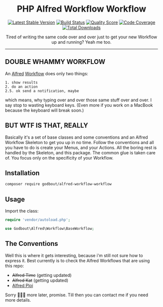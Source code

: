 <h1 align="center">PHP Alfred Workflow Workflow</h1>

<p align="center">
    <a href="https://packagist.org/packages/godbout/alfred-workflow-workflow"><img src="https://poser.pugx.org/godbout/alfred-workflow-workflow/v/stable" alt="Latest Stable Version"></a>
    <a href="https://travis-ci.com/godbout/alfred-workflow-workflow"><img src="https://img.shields.io/travis/com/godbout/alfred-workflow-workflow/master.svg" alt="Build Status"></a>
    <a href="https://scrutinizer-ci.com/g/godbout/alfred-workflow-workflow"><img src="https://img.shields.io/scrutinizer/g/godbout/alfred-workflow-workflow.svg" alt="Quality Score"></a>
    <a href="https://scrutinizer-ci.com/g/godbout/alfred-workflow-workflow"><img src="https://scrutinizer-ci.com/g/godbout/alfred-workflow-workflow/badges/coverage.png?b=master" alt="Code Coverage"></a>
    <a href="https://packagist.org/packages/godbout/alfred-workflow-workflow"><img src="https://poser.pugx.org/godbout/alfred-workflow-workflow/downloads" alt="Total Downloads"></a>
</p>

<p align="center">
    Tired of writing the same code over and over just to get your new Workflow up and running? Yeah me too.
</p>

___

## DOUBLE WHAMMY WORKFLOW

An [Alfred](https://alfredapp.com/) [Workflow](https://www.alfredapp.com/workflows/) does only two things: 

    1. show results  
    2. do an action  
    2.5. ok send a notification, maybe

which means, why typing over and over those same stuff over and over. I say stop to wasting keyboard keys. (Even more if you work on a MacBook because the keyboard will break soon.)

## BUT WTF IS THAT, REALLY

Basically it's a set of base classes and some conventions and an Alfred Workflow Skeleton to get you up in no time. Follow the conventions and all you have to do is create your Menus, and your Actions. All the boring rest is handled by the Skeleton, and this package. The common glue is taken care of. You focus only on the specificity of your Workflow.

## Installation

```bash
composer require godbout/alfred-workflow-workflow
```

## Usage

Import the class:

```php
require 'vendor/autoload.php';

use Godbout\Alfred\Workflow\BaseWorkflow;
```

## The Conventions

Well this is where it gets interesting, because i'm still not sure how to express it. Best currently is to check the Alfred Workflows that are using this repo:

* ~~Alfred Time~~ (getting updated)
* ~~Alfred Kat~~ (getting updated)
* [Alfred Ploi](https://github.com/godbout/alfred-ploi/tree/develop/src)

Sorry 🥺️🥺️🥺️ more later, promise. Till then you can contact me if you need more details.

